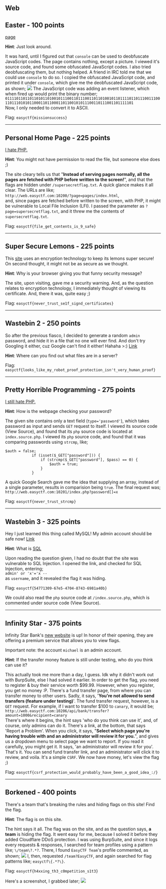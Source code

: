 Web
-----

Easter - 100 points
------
[page](https://www.easyctf.com/static/problems/easter/easter.html)

**Hint**:
Just look around.

It was hard, until I figured out that `console` can be used to deobfuscate JavaScript codes. The page contains nothing, except a picture. I viewed it's source code, and found some obfuscated JavaScript codes. I also tried deobfuscating them, but nothing helped. A friend in IRC told me that we could use `console` to do so. I copied the obfuscated JavaScript code, and printed it under `console`, which give me the deobfuscated JavaScript code, as shown;
<img src='http://i.imgur.com/C9WUd4D.png?1' />
The JavaScript code was adding an event listener, which when fired up would print the binary number;<br/>
`01111011011011010110100101110011011100110110100101101111011011100111001101110101011000110110001101100101011100110111001101111101`<br/>
Now, I only needed to convert it to ASCII.

Flag: `easyctf{missionsuccess}`

---------------

Personal Home Page - 225 points 
-----------------
[I hate PHP.](http://web.easyctf.com:10200/)

**Hint**:
You might not have permission to read the file, but someone else does ;)

The site cleary tells us that "**Instead of serving pages normally, all the pages are fetched with PHP before written to the screen!**", and that the flags are hidden under `/supersecretflag.txt`. A quick glance makes it all clear. The URLs are like;<br/>
`http://web.easyctf.com:10200/?page=pages/index.html`,<br/>
and, since pages are fetched before written to the screen, with PHP, it might be vulnerable to Local File Inclusion (LFI). I passed the parameter as `?page=supersecretflag.txt`, and it threw me the contents of `supersecretflag.txt`.

Flag: `easyctf{file_get_contents_is_9_safe} `

---------------------

Super Secure Lemons - 225 points 
------------
This [site](https://web.easyctf.com:10202/) uses an encryption technology to keep its lemons super secure! On second thought, it might not be as secure as we thought.

**Hint**:
Why is your browser giving you that funny security message?

The site, upon visiting, gave me a security warning. And, as the question relates to encryption technology, I immediately thought of viewing its certificate. And, there it was, quite easy ;)

Flag: `easyctf{never_trust_se1f_signd_certificates}`

----------------------

Wastebin 2 - 250 points
----------
So after the previous fiasco, I decided to generate a random `admin` password, and hide it in a file that no one will ever find. And don't try Googling it either, cuz Google can't find it either! Hahaha >:) [Link](http://web.easyctf.com:10207/2/index.php)

**Hint**:
Where can you find out what files are in a server?

Flag: `easyctf{looks_like_my_robot_proof_protection_isn't_very_human_proof}`

----------------------

Pretty Horrible Programming - 275 points
------------------
[I still hate PHP.](http://web.easyctf.com:10201/)

**Hint**:
How is the webpage checking your password?

The given site contains only a text field (`type='password'`), which takes password as input and sends `GET` request to itself. I viewed its source code (View Source), and found that its `php` source code is located at `index.source.php`. I viewed its `php` source code, and found that it was comparing passwords using `strcmp`, like;
```
$auth = false;
            if (isset($_GET["password"])) {
                if (strcmp($_GET["password"], $pass) == 0) {
                    $auth = true;
                }
            }
```
A quick Google Search gave me the idea that supplying an array, instead of a single parameter, results in comparision being `true`. 
The final request was;<br/>
`http://web.easyctf.com:10201/index.php?password[]=x`

Flag: `easyctf{never_trust_strcmp}`

--------------------

Wastebin 3 - 325 points
-----------------------
Hey I just learned this thing called MySQL! My admin account should be safe now! [Link](http://web.easyctf.com:10207/3/)

**Hint**:
What is [SQL](http://www.w3schools.com/sql/)

Upon reading the question given, I had no doubt that the site was vulnerable to SQL Injection. I opened the link, and checked for SQL Injection, entering;<br/>
`admin' or 'x'='x -- `<br/>
as `username`, and it revealed the flag it was hiding.

Flag: `easyctf{54771309-67e5-4704-8743-6981a40b}`

We could also read the `php` source code at `/index.source.php`, which is commented under source code (View Source).

------------------------

Infinity Star - 375 points
-----------------
Infinity Star Bank's [new website](http://web.easyctf.com:10206/) is up! In honor of their opening, they are offering a premium service that allows you to view flags.

Important note: the account `michael` is an admin account.

**Hint**:
If the transfer money feature is still under testing, who do you think can use it?

This actually took me more than a day, I guess. Idk why it didn't work out with BurpSuite, else I had solved it earlier. In order to get the flag, you need to register & buy their service worth $99.99. However, when you register, you get no money :P. There's a fund transfer page, from where you can transfer money to other users. Sadly, it says, '**You're not allowed to send transfers (feature under testing)**'. The fund transfer request, however, is a `GET` request. For example, if I want to transfer $100 to `canary`, it would be;<br/>
`http://web.easyctf.com:10206/api/bank/transfer?amount=1000&recipient=canary`<br/>
There's where it begins, the hint says 'who do you think can use it', and, of course, only admins can do it. There's a link, at the bottom, that says 'Report a Problem'. When you click, it says, "**Select which page you're having trouble with and an administrator will review it for you.**", and gives us a dropdown menu to select page we want to report. If you read it carefully, you might get it. It says, 'an administrator will review it for you'. That's it. You can send fund transfer link, and an administrator will click it to review, and voila. It's a simple `CSRF`. We now have money, let's view the flag ;)

Flag: `easyctf{csrf_protection_would_probably_have_been_a_good_idea_:/}`

----------------------

Borkened - 400 points
---------------------
There's a team that's breaking the rules and hiding flags on this site! Find the flag.

**Hint**:
The flag is on this site.

The hint says it all. The flag was on the site, and as the question says, **a team** is hiding the flag. It went easy for me, because I solved it before they added Cloudflare DDoS protection. I was using BurpSuite, and since it logs every requests & responses, I searched for team profiles using a pattern like;
`\/team\?.*?`.
There, I found `EasyCTF Team`'s profile commented, as shown;
<img src='http://i.imgur.com/sim79D1.png?1' />
I, then, requested `/team?EasyCTF`, and again searched for flag patterns like;
`easyctf\{.*?\}`.

Flag: `easyctf{h4xxing_th3_c0mpetition_s1t3}`

Here's a screenshot, I grabbed later;
<img src='http://i.imgur.com/z4l0wQ2.png?1' />
